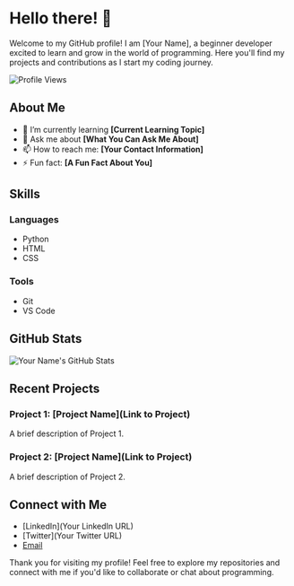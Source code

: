 # Hello there! 👋

Welcome to my GitHub profile! I am [Your Name], a beginner developer excited to learn and grow in the world of programming. Here you'll find my projects and contributions as I start my coding journey.

![Profile Views](https://komarev.com/ghpvc/?username=YourUsername&color=blue)

## About Me

- 🌱 I’m currently learning **[Current Learning Topic]**
- 💬 Ask me about **[What You Can Ask Me About]**
- 📫 How to reach me: **[Your Contact Information]**
- ⚡ Fun fact: **[A Fun Fact About You]**

## Skills

### Languages
- Python
- HTML
- CSS

### Tools
- Git
- VS Code

## GitHub Stats

![Your Name's GitHub Stats](https://github-readme-stats.vercel.app/api?username=YourUsername&show_icons=true&theme=default)

## Recent Projects

### Project 1: [Project Name](Link to Project)
A brief description of Project 1.

### Project 2: [Project Name](Link to Project)
A brief description of Project 2.

## Connect with Me

- [LinkedIn](Your LinkedIn URL)
- [Twitter](Your Twitter URL)
- [Email](mailto:YourEmail@example.com)

Thank you for visiting my profile! Feel free to explore my repositories and connect with me if you'd like to collaborate or chat about programming.
